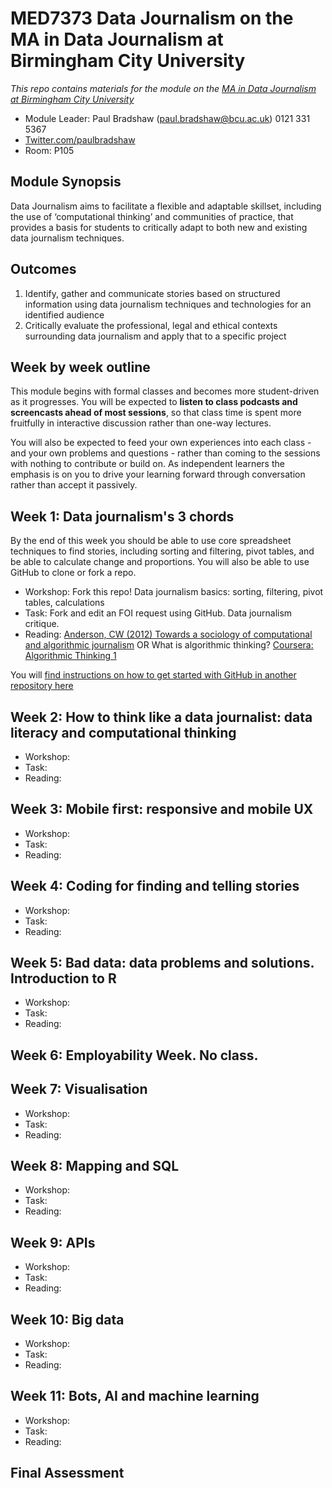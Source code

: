 # MED7373 Data Journalism on the MA in Data Journalism at Birmingham City University

*This repo contains materials for the module on the [MA in Data Journalism at Birmingham City University](http://bcu.ac.uk/media/courses/data-journalism)*

* Module Leader: Paul Bradshaw (paul.bradshaw@bcu.ac.uk) 0121 331 5367
* [Twitter.com/paulbradshaw](http://Twitter.com/paulbradshaw)
* Room: P105 

## Module Synopsis

Data Journalism aims to facilitate a flexible and adaptable skillset, including the use of ‘computational thinking’ and communities of practice, that provides a basis for students to critically adapt to both new and existing data journalism techniques. 

## Outcomes

1. Identify, gather and communicate stories based on structured information using data journalism techniques and technologies for an identified audience
2.	Critically evaluate the professional, legal and ethical contexts surrounding data journalism and apply that to a specific project

## Week by week outline 

This module begins with formal classes and becomes more student-driven as it progresses. You will be expected to **listen to class podcasts and screencasts ahead of most sessions**, so that class time is spent more fruitfully in interactive discussion rather than one-way lectures. 

You will also be expected to feed your own experiences into each class - and your own problems and questions - rather than coming to the sessions with nothing to contribute or build on. As independent learners the emphasis is on you to drive your learning forward through conversation rather than accept it passively.

## Week 1: Data journalism's 3 chords

By the end of this week you should be able to use core spreadsheet techniques to find stories, including sorting and filtering, pivot tables, and be able to calculate change and proportions. You will also be able to use GitHub to clone or fork a repo.

* Workshop: Fork this repo! Data journalism basics: sorting, filtering, pivot tables, calculations 
* Task: Fork and edit an FOI request using GitHub. Data journalism critique.
* Reading: [Anderson, CW (2012) Towards a sociology of computational and algorithmic journalism](https://www.scribd.com/document/120198213/Towards-a-sociology-of-computational-and-algorithmic-journalism) OR What is algorithmic thinking? [Coursera: Algorithmic Thinking 1](https://www.coursera.org/learn/algorithmic-thinking-1)

You will [find instructions on how to get started with GitHub in another repository here](https://github.com/paulbradshaw/introtogithub)

## Week 2: How to think like a data journalist: data literacy and computational thinking

* Workshop: 
* Task:
* Reading: 

## Week 3: Mobile first: responsive and mobile UX

* Workshop: 
* Task:
* Reading: 

## Week 4: Coding for finding and telling stories

* Workshop: 
* Task:
* Reading: 

## Week 5: Bad data: data problems and solutions. Introduction to R

* Workshop: 
* Task:
* Reading: 

## Week 6: Employability Week. No class. 

## Week 7: Visualisation

* Workshop: 
* Task:
* Reading: 

## Week 8: Mapping and SQL

* Workshop: 
* Task:
* Reading: 

## Week 9: APIs

* Workshop: 
* Task:
* Reading: 

## Week 10: Big data

* Workshop: 
* Task:
* Reading: 

## Week 11:  Bots, AI and machine learning

* Workshop: 
* Task:
* Reading: 

## Final Assessment

